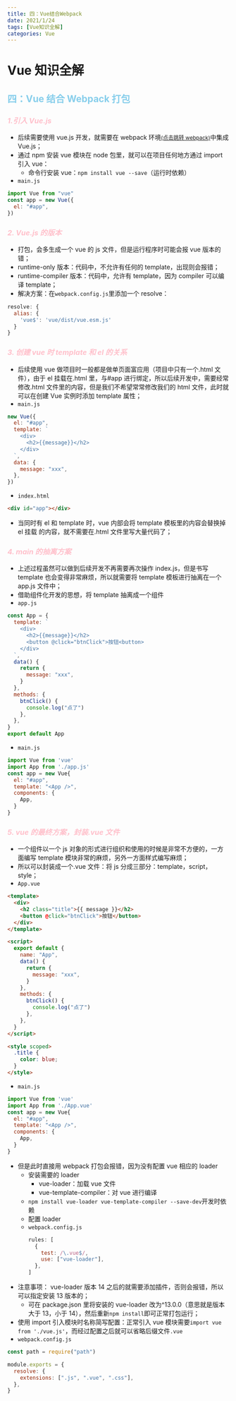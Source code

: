 ```yaml
---
title: 四：Vue结合Webpack
date: 2021/1/24
tags: [Vue知识全解]
categories: Vue
---
```


# Vue 知识全解

## <b style="color:skyblue">四：Vue 结合 Webpack 打包</b>

### <b style="color:pink">_1.引入 Vue.js_</b>

- 后续需要使用 vue.js 开发，就需要在 webpack 环境<span style="font-size:12px">[(点击跳转 webpack)](https://codeweeei.github.io/blog/webpack%E6%89%93%E5%8C%85%E5%B7%A5%E5%85%B7%E7%9A%84%E5%9F%BA%E6%9C%AC%E4%BD%BF%E7%94%A8/)</span>中集成 Vue.js；
- 通过 npm 安装 vue 模块在 node 包里，就可以在项目任何地方通过 import 引入 vue：
  - 命令行安装 vue：`npm install vue --save`（运行时依赖）
- `main.js`

```js
import Vue from "vue"
const app = new Vue({
  el: "#app",
})
```

### <b style="color:pink">_2. Vue.js 的版本_</b>

- 打包，会多生成一个 vue 的 js 文件，但是运行程序时可能会报 vue 版本的错；
- runtime-only 版本：代码中，不允许有任何的 template，出现则会报错；
- runtime-compiler 版本：代码中，允许有 template，因为 compiler 可以编译 template；
- 解决方案：在`webpack.config.js`里添加一个 resolve：

```js
resolve: {
  alias: {
    'vue$': 'vue/dist/vue.esm.js'
  }
}
```

### <b style="color:pink">_3. 创建 vue 时 template 和 el 的关系_</b>

- 后续使用 vue 做项目时一般都是做单页面富应用（项目中只有一个.html 文件），由于 el 挂载在.html 里，与#app 进行绑定，所以后续开发中，需要经常修改.html 文件里的内容，但是我们不希望常常修改我们的 html 文件，此时就可以在创建 Vue 实例时添加 template 属性；
- `main.js`

```js
new Vue({
  el: "#app",
  template: `
    <div>
      <h2>{{message}}</h2>
    </div>
  `,
  data: {
    message: "xxx",
  },
})
```

- `index.html`

```html
<div id="app"></div>
```

- 当同时有 el 和 template 时，vue 内部会将 template 模板里的内容会替换掉 el 挂载 的内容，就不需要在.html 文件里写大量代码了；

### <b style="color:pink">_4. main 的抽离方案_</b>

- 上述过程虽然可以做到后续开发不再需要再次操作 index.js，但是书写 template 也会变得非常麻烦，所以就需要将 template 模板进行抽离在一个 app.js 文件中；
- 借助组件化开发的思想，将 template 抽离成一个组件
- `app.js`

```js
const App = {
  template: `
    <div>
      <h2>{{message}}</h2>
      <button @click="btnClick">按钮<button>
    </div>
  `,
  data() {
    return {
      message: "xxx",
    }
  },
  methods: {
    btnClick() {
      console.log("点了")
    },
  },
}
export default App
```

- `main.js`

```js
import Vue from 'vue'
import App from './app.js'
const app = new Vue{
  el: "#app",
  template: "<App />",
  components: {
    App,
  }
}
```

### <b style="color:pink">_5. vue 的最终方案，封装.vue 文件_</b>

- 一个组件以一个 js 对象的形式进行组织和使用的时候是非常不方便的，一方面编写 template 模块非常的麻烦，另外一方面样式编写麻烦；
- 所以可以封装成一个.vue 文件：将 js 分成三部分：template，script，style；
- `App.vue`

```html
<template>
  <div>
    <h2 class="title">{{ message }}</h2>
    <button @click="btnClick">按钮</button>
  </div>
</template>

<script>
  export default {
    name: "App",
    data() {
      return {
        message: "xxx",
      }
    },
    methods: {
      btnClick() {
        console.log("点了")
      },
    },
  }
</script>

<style scoped>
  .title {
    color: blue;
  }
</style>
```

- `main.js`

```js
import Vue from 'vue'
import App from './App.vue'
const app = new Vue{
  el: "#app",
  template: "<App />",
  components: {
    App,
  }
}
```

- 但是此时直接用 webpack 打包会报错，因为没有配置 vue 相应的 loader
  - 安装需要的 loader
    - vue-loader：加载 vue 文件
    - vue-template-compiler：对 vue 进行编译
  - `npm install vue-loader vue-template-compiler --save-dev`开发时依赖
  - 配置 loader
  - `webpack.config.js`
    ```js
    rules: [
      {
        test: /\.vue$/,
        use: ["vue-loader"],
      },
    ]
    ```
- 注意事项： vue-loader 版本 14 之后的就需要添加插件，否则会报错，所以可以指定安装 13 版本的；
  - 可在 package.json 里将安装的 vue-loader 改为^13.0.0（意思就是版本大于 13，小于 14），然后重新`npm install`即可正常打包运行；
- 使用 import 引入模块时名称简写配置：正常引入 vue 模块需要`import vue from './vue.js'`，而经过配置之后就可以省略后缀文件`.vue`
- `webpack.config.js`

```js
const path = require("path")

module.exports = {
  resolve: {
    extensions: [".js", ".vue", ".css"],
  },
}
```
